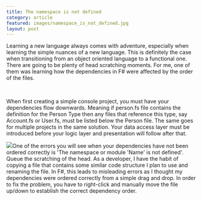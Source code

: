 ```yaml
---
title: The namespace is not defined
category: article
featured: images/namespace_is_not_defined.jpg
layout: post
---
```


<p>Learning a new language always comes with adventure, especially when learning the simple nuances of a new language. This is definitely the case when transitioning from an object oriented language to a functional one. There are going to be plenty of head scratching moments. For me, one of them was learning how the dependencies in F# were affected by the order of the files.</p>
<!--more-->
<br />
<p>When first creating a simple console project, you must have your dependencies flow downwards. Meaning if person.fs file contains the definition for the Person Type then any files that reference this type, say Account.fs or User.fs, must be listed below the Person file. The same goes for multiple projects in the same solution. Your data access layer must be introduced before your logic layer and presentation will follow after that.</p>
<p><img src="asset/images/f-menu-move-up-down.png" />One of the errors you will see when your dependencies have not been ordered correctly is 'The namespace or module 'Name' is not defined'. Queue the scratching of the head. As a developer, I have the habit of copying a file that contains some similar code structure I plan to use and renaming the file. In F#, this leads to misleading errors as I thought my dependencies were ordered correctly from a simple drag and drop. In order to fix the problem, you have to right-click and manually move the file up/down to establish the correct dependency order.</p>